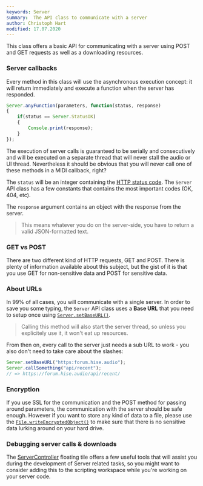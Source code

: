 ```yaml
---
keywords: Server
summary:  The API class to communicate with a server
author: Christoph Hart
modified: 17.07.2020
---
```


This class offers a basic API for communicating with a server using POST and GET requests as well as a downloading resources. 

### Server callbacks

Every method in this class will use the asynchronous execution concept: it will return immediately and execute a function when the server has responded.

```javascript
Server.anyFunction(parameters, function(status, response)
{
    if(status == Server.StatusOK)
    {
        Console.print(response);
    }
});
```

The execution of server calls is guaranteed to be serially and consecutively and will be executed on a separate thread that will never stall the audio or UI thread. Nevertheless it should be obvious that you will never call one of these methods in a MIDI callback, right?

The `status` will be an integer containing the [HTTP status code](https://en.wikipedia.org/wiki/List_of_HTTP_status_codes). The `Server` API class has a few constants that contains the most important codes (OK, 404, etc).

The `response` argument contains an object with the response from the server.

> This means whatever you do on the server-side, you have to return a valid JSON-formatted text.

### GET vs POST

There are two different kind of HTTP requests, GET and POST. There is plenty of information available about this subject, but the gist of it is that you use GET for non-sensitive data and POST for sensitive data.

### About URLs

In 99% of all cases, you will communicate with a single server. In order to save you some typing, the `Server` API class uses a **Base URL** that you need to setup once using [`Server.setBaseURL()`](/scripting/scripting-api/server#setbaseurl).  

> Calling this method will also start the server thread, so unless you explicitely use it, it won't eat up resources.

From then on, every call to the server just needs a sub URL to work - you also don't need to take care about the slashes:

```javascript
Server.setBaseURL("https:forum.hise.audio");
Server.callSomething("api/recent"); 
// => https://forum.hise.audio/api/recent/
```

### Encryption

If you use SSL for the communication and the POST method for passing around parameters, the communication with the server should be safe enough. However if you want to store any kind of data to a file, please use the [`File.writeEncryptedObject()`](/scripting/scripting-api/file#writeencryptedobject) to make sure that there is no sensitive data lurking around on your hard drive.

### Debugging server calls & downloads

The [ServerController](/ui-components/floating-tiles/hise/servercontroller) floating tile offers a few useful tools that will assist you during the development of Server related tasks, so you might want to consider adding this to the scripting workspace while you're working on your server code.